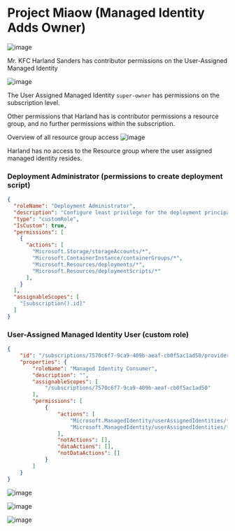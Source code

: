 # Project Miaow (Managed Identity Adds Owner)

![image](https://github.com/SecureHats/azure-misfit/assets/40334679/20947a9e-ec9a-4a3f-951e-0759eb043789)  

Mr. KFC Harland Sanders has contributor permissions on the User-Assigned Managed Identity

![image](https://github.com/SecureHats/azure-misfit/assets/40334679/8f7caaab-0a12-453c-af54-f7b7c28100f9)  

The User Assigned Managed Identity `super-owner` has permissions on the subscription level.

Other permissions that Harland has is contributor permissions a resource group, and no further permissions within the subscription.

Overview of all resource group access
![image](https://github.com/SecureHats/azure-misfit/assets/40334679/ae7e5a90-0627-4084-81e0-7045a87ac0cd)

Harland has no access to the Resource group where the user assigned managed identity resides.

### Deployment Administrator (permissions to create deployment script)
```json
{
  "roleName": "Deployment Administrator",
  "description": "Configure least privilege for the deployment principal in deployment script",
  "type": "customRole",
  "IsCustom": true,
  "permissions": [
    {
      "actions": [
        "Microsoft.Storage/storageAccounts/*",
        "Microsoft.ContainerInstance/containerGroups/*",
        "Microsoft.Resources/deployments/*",
        "Microsoft.Resources/deploymentScripts/*"
      ],
    }
  ],
  "assignableScopes": [
    "[subscription().id]"
  ]
}
```

### User-Assigned Managed Identity User (custom role)
```json
{
    "id": "/subscriptions/7570c6f7-9ca9-409b-aeaf-cb0f5ac1ad50/providers/Microsoft.Authorization/roleDefinitions/44e27d73-8dd7-4428-8bda-78406afb75c1",
    "properties": {
        "roleName": "Managed Identity Consumer",
        "description": "",
        "assignableScopes": [
            "/subscriptions/7570c6f7-9ca9-409b-aeaf-cb0f5ac1ad50"
        ],
        "permissions": [
            {
                "actions": [
                    "Microsoft.ManagedIdentity/userAssignedIdentities/*/read",
                    "Microsoft.ManagedIdentity/userAssignedIdentities/*/assign/action"
                ],
                "notActions": [],
                "dataActions": [],
                "notDataActions": []
            }
        ]
    }
}
```



![image](https://github.com/SecureHats/azure-misfit/assets/40334679/cc4a43b2-6ba9-417b-9fc6-0eaa977157a4)

![image](https://github.com/SecureHats/azure-misfit/assets/40334679/cd905f95-c029-482d-a785-3737a41349ee)

![image](https://github.com/SecureHats/azure-misfit/assets/40334679/c977cd5b-e21a-4e43-9d82-40b14a385fce)


